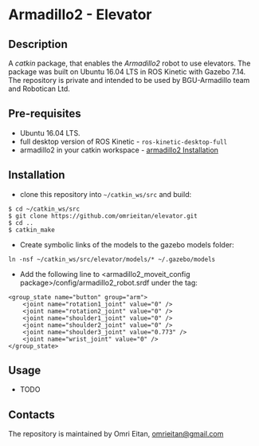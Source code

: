 # Armadillo2 - Elevator

## Description
A _catkin_ package, that enables the _Armadillo2_ robot to use elevators.
The package was built on Ubuntu 16.04 LTS in ROS Kinetic with Gazebo 7.14.  
The repository is private and intended to be used by BGU-Armadillo team and Robotican Ltd.

## Pre-requisites
* Ubuntu 16.04 LTS.
* full desktop version of ROS Kinetic - `ros-kinetic-desktop-full`
* armadillo2 in your catkin workspace - [armadillo2 Installation](http://wiki.ros.org/armadillo2/Tutorials/Installation)

## Installation
* clone this repository into `~/catkin_ws/src` and build:
```
$ cd ~/catkin_ws/src
$ git clone https://github.com/omrieitan/elevator.git
$ cd ..
$ catkin_make
```
* Create symbolic links of the models to the gazebo models folder:
```
ln -nsf ~/catkin_ws/src/elevator/models/* ~/.gazebo/models
```
* Add the following line to <armadillo2_moveit_config package>/config/armadillo2_robot.srdf
under the <robot name="armadillo2_robot"> tag:
```
<group_state name="button" group="arm">
    <joint name="rotation1_joint" value="0" />
    <joint name="rotation2_joint" value="0" />
    <joint name="shoulder1_joint" value="0" />
    <joint name="shoulder2_joint" value="0" />
    <joint name="shoulder3_joint" value="0.773" />
    <joint name="wrist_joint" value="0" />
</group_state>
```

## Usage
* TODO

## Contacts
The repository is maintained by Omri Eitan, omrieitan@gmail.com
